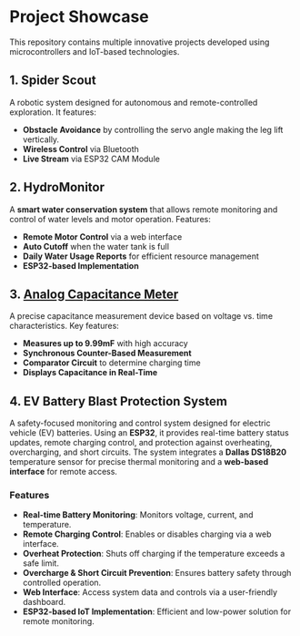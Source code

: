 # Project Showcase

This repository contains multiple innovative projects developed using microcontrollers and IoT-based technologies.

## 1. Spider Scout
A robotic system designed for autonomous and remote-controlled exploration. It features:
- **Obstacle Avoidance** by controlling the servo angle making the leg lift vertically.
- **Wireless Control** via Bluetooth
- **Live Stream** via ESP32 CAM Module

## 2. HydroMonitor
A **smart water conservation system** that allows remote monitoring and control of water levels and motor operation. Features:
- **Remote Motor Control** via a web interface
- **Auto Cutoff** when the water tank is full
- **Daily Water Usage Reports** for efficient resource management
- **ESP32-based Implementation**

## 3. [Analog Capacitance Meter](https://github.com/Nisargkpatel/Projects/blob/main/Analog%20Capacitance%20Meter.md)
A precise capacitance measurement device based on voltage vs. time characteristics. Key features:
- **Measures up to 9.99mF** with high accuracy
- **Synchronous Counter-Based Measurement**
- **Comparator Circuit** to determine charging time
- **Displays Capacitance in Real-Time**

## 4. EV Battery Blast Protection System
A safety-focused monitoring and control system designed for electric vehicle (EV) batteries. Using an **ESP32**, it provides real-time battery status updates, remote charging control, and protection against overheating, overcharging, and short circuits. The system integrates a **Dallas DS18B20** temperature sensor for precise thermal monitoring and a **web-based interface** for remote access.

### Features
- **Real-time Battery Monitoring**: Monitors voltage, current, and temperature.
- **Remote Charging Control**: Enables or disables charging via a web interface.
- **Overheat Protection**: Shuts off charging if the temperature exceeds a safe limit.
- **Overcharge & Short Circuit Prevention**: Ensures battery safety through controlled operation.
- **Web Interface**: Access system data and controls via a user-friendly dashboard.
- **ESP32-based IoT Implementation**: Efficient and low-power solution for remote monitoring.
